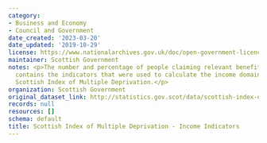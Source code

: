 ```yaml
---
category:
- Business and Economy
- Council and Government
date_created: '2023-03-20'
date_updated: '2019-10-29'
license: https://www.nationalarchives.gov.uk/doc/open-government-licence/version/3/
maintainer: Scottish Government
notes: <p>The number and percentage of people claiming relevant benefits. This dataset
  contains the indicators that were used to calculate the income domain of the 2016
  Scottish Index of Multiple Deprivation.</p>
organization: Scottish Government
original_dataset_link: http://statistics.gov.scot/data/scottish-index-of-multiple-deprivation---income-indicators
records: null
resources: []
schema: default
title: Scottish Index of Multiple Deprivation - Income Indicators
---
```

